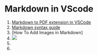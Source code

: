 # Markdown in VScode

1. [Markdown to PDF extension in VSCode](https://www.youtube.com/watch?v=4pGz01s_OZs)
2. [Markdown syntax guide](https://www.markdownguide.org/basic-syntax/)
3. [How To Add Images in Markdown]
4. ![](E:\Report\Guide\bug1.png)
5. 
6. 
   